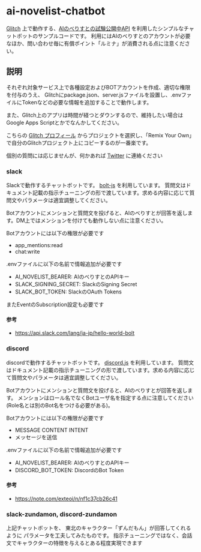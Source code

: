 # ai-novelist-chatbot

[Glitch](https://glitch.com/) 上で動作する、[AIのべりすとの試験公開中API](https://ai-novel.com/account_api.php) を利用したシンプルなチャットボットのサンプルコードです。
利用にはAIのべりすとのアカウントが必要なほか、問い合わせ毎に有償ポイント「ルミナ」が消費される点に注意ください。

## 説明
それぞれ対象サービス上で各種設定およびBOTアカウントを作成、適切な権限を付与のうえ、
Glitchにpackage.json、server.jsファイルを設置し、.envファイルにTokenなどの必要な情報を追加することで動作します。

また、Glitch上のアプリは時間が経つとダウンするので、維持したい場合はGoogle Apps Scriptとかでなんかしてください。

こちらの [Glitch プロフィール](https://glitch.com/@Edacha) からプロジェクトを選択し、「Remix Your Own」で自分のGlitchプロジェクト上にコピーするのが一番楽です。


個別の質問には応じませんが、何かあれば [Twitter](https://twitter.com/teawands) に連絡ください

### slack
Slackで動作するチャットボットです。
[bolt-js](https://github.com/slackapi/bolt-js) を利用しています。
質問文はドキュメント記載の指示チューニングの形で渡しています。求める内容に応じて質問文やパラメータは適宜調整してください。

Botアカウントにメンションと質問文を投げると、AIのべりすとが回答を返します。DM上ではメンションを付けても動作しない点に注意ください。

Botアカウントには以下の権限が必要です
- app_mentions:read
- chat:write

.envファイルに以下の名前で情報追加が必要です
- AI_NOVELIST_BEARER: AIのべりすとのAPIキー
- SLACK_SIGNING_SECRET: SlackのSigning Secret
- SLACK_BOT_TOKEN: SlackのOAuth Tokens

またEventのSubscription設定も必要です

#### 参考
- https://api.slack.com/lang/ja-jp/hello-world-bolt

### discord
discordで動作するチャットボットです。
[discord.js](https://discord.js.org/) を利用しています。
質問文はドキュメント記載の指示チューニングの形で渡しています。求める内容に応じて質問文やパラメータは適宜調整してください。

Botアカウントにメンションと質問文を投げると、AIのべりすとが回答を返します。
メンションはロール名でなくBotユーザ名を指定する点に注意してください(Role名とは別のBot名をつける必要がある)。

Botアカウントには以下の権限が必要です
- MESSAGE CONTENT INTENT
- メッセージを送信

.envファイルに以下の名前で情報追加が必要です
- AI_NOVELIST_BEARER: AIのべりすとのAPIキー
- DISCORD_BOT_TOKEN: DiscordのBot Token

#### 参考
 - https://note.com/exteoi/n/nf1c37cb26c41

### slack-zundamon, discord-zundamon
上記チャットボットを、 東北のキャラクター「ずんだもん」が回答してくれるように
パラメータを工夫してみたものです。
指示チューニングではなく、会話文でキャラクターの特徴を与えるとある程度実現できます
